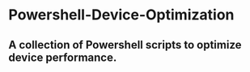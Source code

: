 # Powershell-Device-Optimization
## A collection of Powershell scripts to optimize device performance.
